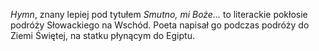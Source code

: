 *Hymn*, znany lepiej pod tytułem *Smutno, mi Boże...* to literackie pokłosie podróży Słowackiego na Wschód. Poeta napisał go podczas podróży do Ziemi Świętej, na statku płynącym do Egiptu.